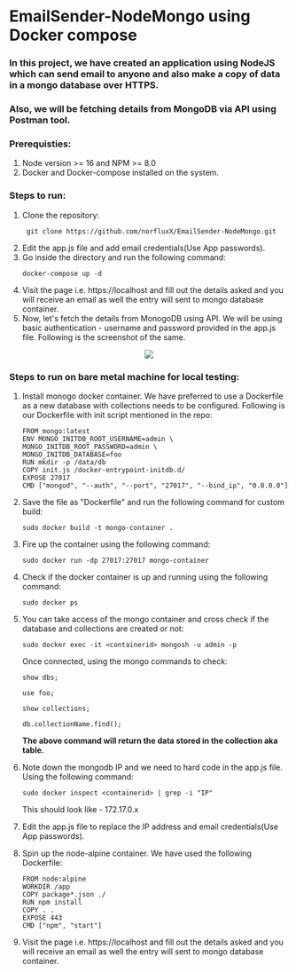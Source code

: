 # EmailSender-NodeMongo using Docker compose
### In this project, we have created an application using NodeJS which can send email to anyone and also make a copy of data in a mongo database over HTTPS. 
### Also, we will be fetching details from MongoDB via API using Postman tool.
### Prerequisties: 
1. Node version >= 16 and NPM >= 8.0
2. Docker and Docker-compose installed on the system.
### Steps to run:
1. Clone the repository:
   ```
    git clone https://github.com/norfluxX/EmailSender-NodeMongo.git
   ```
2. Edit the app.js file and add email credentials(Use App passwords).
3. Go inside the directory and run the following command:
   ```
   docker-compose up -d
   ```
4. Visit the page i.e. https://localhost and fill out the details asked and you will receive an email as well the entry will sent to mongo database container.
5. Now, let's fetch the details from MonogoDB using API. We will be using basic authentication - username and password provided in the app.js file. Following is the screenshot of the same.
<p align="center">
      <img src="https://github.com/norfluxX/EmailSender-NodeMongo/assets/35907619/6acf7a22-f98a-4452-bddf-c29d09938760" />
</p>

### Steps to run on bare metal machine for local testing:
1. Install monogo docker container. We have preferred to use a Dockerfile as a new database with collections needs to be configured.
   Following is our Dockerfile with init script mentioned in the repo:
   ```
   FROM mongo:latest
   ENV MONGO_INITDB_ROOT_USERNAME=admin \
   MONGO_INITDB_ROOT_PASSWORD=admin \
   MONGO_INITDB_DATABASE=foo
   RUN mkdir -p /data/db
   COPY init.js /docker-entrypoint-initdb.d/
   EXPOSE 27017
   CMD ["mongod", "--auth", "--port", "27017", "--bind_ip", "0.0.0.0"]
   ```
2. Save the file as "Dockerfile" and run the following command for custom build:
   ```
   sudo docker build -t mongo-container .
   ```
3. Fire up the container using the following command:
   ```
   sudo docker run -dp 27017:27017 mongo-container
   ```
4. Check if the docker container is up and running using the following command:
   ```
   sudo docker ps
   ```
5. You can take access of the mongo container and cross check if the database and collections are created or not:
   ```
   sudo docker exec -it <containerid> mongosh -u admin -p
   ```
   Once connected, using the mongo commands to check:
   ```
   show dbs;
   ```
   ```
   use foo;
   ```
   ```
   show collections;
   ```
   ```
   db.collectionName.find();
   ```
   **The above command will return the data stored in the collection aka table.**
  
6. Note down the mongodb IP and we need to hard code in the app.js file. Using the following command:
   ```
   sudo docker inspect <containerid> | grep -i "IP"
   ```
   This should look like - 172.17.0.x
7. Edit the app.js file to replace the IP address and email credentials(Use App passwords).
8. Spin up the node-alpine container. We have used the following Dockerfile:
   ```
   FROM node:alpine
   WORKDIR /app
   COPY package*.json ./
   RUN npm install
   COPY . .
   EXPOSE 443
   CMD ["npm", "start"]
   ```
9. Visit the page i.e. https://localhost and fill out the details asked and you will receive an email as well the entry will sent to mongo database container.
